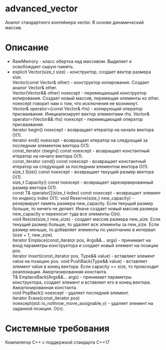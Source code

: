 # advanced_vector

Аналог стандартного контейнера vector. В основе динамический массив.

# Описание
+ RawMemory - класс обертка над массивом. Выделяет и освобождает сырую память.  
+ explicit Vector(size_t size) - конструктор, создает вектор размера size.  
Vector(const Vector& other) - конструктор копирования. Создает аналог Vector& other.  
 Vector(Vector&& other) noexcept - перемещающий конструктор копирования. Создает новый массив, перемещая элементы из other. noexcept говорит нам о том, что исключения не возникнут.  
Vector& operator=(const Vector& rhs) - копирующий оператор присваивания. Инициализирует вектор элементами rhs.
Vector& operator=(Vector&& rhs) noexcept - перемещающий оператор присваивания.  
iterator begin() noexcept - возвращает итератор на начало вектора O(1).  
iterator end() noexcept - возвращает итератор на следующий за последним элементом вектора O(1).  
const_iterator cbegin() const noexcept - возвращает константный итератор на начало вектора O(1).  
const_iterator cend() const noexcept - возвращает константный итератор на следующий за последним элементом вектора O(1).  
size_t Size() const noexcept - возвращает текущий размер вектора O(1).  
size_t Capacity() const noexcept - возвращает зарезервированный размер вектора O(1).  
const T& operator[](size_t index) const noexcept - возвращает элемент по индексу index O(1).
void Reserve(size_t new_capacity) - резервирует память размера new_capacity. Если текущий размер больше, то ничего не делает. Иначе создает новый массив размера new_capacity и переносит туда все элементы O(n).  
void Resize(size_t new_size) - создает массив размера new_size. Если текущий размер больше, то удаляет все элементы за new_size. Если размер меньше, то добавляет элементы по умолчанию в интервал (size + 1, new_size).  
iterator Emplace(const_iterator pos, Args&&... args) - принимает на вход параметры конструктора и создает новый элемент на позиции pos.  
iterator Insert(const_iterator pos, Type&& value) - вставляет элемент value на позицию pos.
void PushBack(Type&& value) - вставляет элемент value в конец вектора. Если capacity == size, то происходит реаллокация. Амортизированная константа.  
T& EmplaceBack(Args&&... args) - принимает параметры конструктора, создает элемент и вставляет его в конец вектора. Амортизированная константа.  
void PopBack() noexcept - удаляет последний элемент.  
iterator Erase(const_iterator pos) noexcept(std::is_nothrow_move_assignable_v<T>) - удаляет элемент на заданной позиции. O(n).  

# Системные требования
Компилятор С++ с поддержкой стандарта C++17
